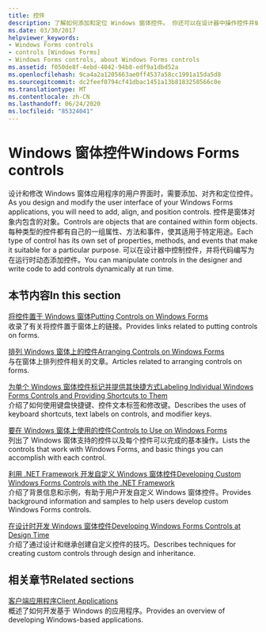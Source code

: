 ```yaml
---
title: 控件
description: 了解如何添加和定位 Windows 窗体控件。 你还可以在设计器中操作控件并编写代码，以便在运行时动态添加控件。
ms.date: 03/30/2017
helpviewer_keywords:
- Windows Forms controls
- controls [Windows Forms]
- Windows Forms controls, about Windows Forms controls
ms.assetid: f050de8f-4ebd-4042-94b8-edf9a1dbd52a
ms.openlocfilehash: 9ca4a2a1205663ae0ff4537a58cc1991a15da5d8
ms.sourcegitcommit: dc2feef0794cf41dbac1451a13b8183258566c0e
ms.translationtype: MT
ms.contentlocale: zh-CN
ms.lasthandoff: 06/24/2020
ms.locfileid: "85324041"
---
```

# <a name="windows-forms-controls"></a><span data-ttu-id="3aa2c-104">Windows 窗体控件</span><span class="sxs-lookup"><span data-stu-id="3aa2c-104">Windows Forms controls</span></span>

<span data-ttu-id="3aa2c-105">设计和修改 Windows 窗体应用程序的用户界面时，需要添加、对齐和定位控件。</span><span class="sxs-lookup"><span data-stu-id="3aa2c-105">As you design and modify the user interface of your Windows Forms applications, you will need to add, align, and position controls.</span></span> <span data-ttu-id="3aa2c-106">控件是窗体对象内包含的对象。</span><span class="sxs-lookup"><span data-stu-id="3aa2c-106">Controls are objects that are contained within form objects.</span></span> <span data-ttu-id="3aa2c-107">每种类型的控件都有自己的一组属性、方法和事件，使其适用于特定用途。</span><span class="sxs-lookup"><span data-stu-id="3aa2c-107">Each type of control has its own set of properties, methods, and events that make it suitable for a particular purpose.</span></span> <span data-ttu-id="3aa2c-108">可以在设计器中控制控件，并将代码编写为在运行时动态添加控件。</span><span class="sxs-lookup"><span data-stu-id="3aa2c-108">You can manipulate controls in the designer and write code to add controls dynamically at run time.</span></span>

## <a name="in-this-section"></a><span data-ttu-id="3aa2c-109">本节内容</span><span class="sxs-lookup"><span data-stu-id="3aa2c-109">In this section</span></span>

<span data-ttu-id="3aa2c-110">[将控件置于 Windows 窗体](putting-controls-on-windows-forms.md)</span><span class="sxs-lookup"><span data-stu-id="3aa2c-110">[Putting Controls on Windows Forms](putting-controls-on-windows-forms.md)</span></span>\
<span data-ttu-id="3aa2c-111">收录了有关将控件置于窗体上的链接。</span><span class="sxs-lookup"><span data-stu-id="3aa2c-111">Provides links related to putting controls on forms.</span></span>

<span data-ttu-id="3aa2c-112">[排列 Windows 窗体上的控件](how-to-align-multiple-controls-on-windows-forms.md)</span><span class="sxs-lookup"><span data-stu-id="3aa2c-112">[Arranging Controls on Windows Forms](how-to-align-multiple-controls-on-windows-forms.md)</span></span>\
<span data-ttu-id="3aa2c-113">与在窗体上排列控件相关的文章。</span><span class="sxs-lookup"><span data-stu-id="3aa2c-113">Articles related to arranging controls on forms.</span></span>

<span data-ttu-id="3aa2c-114">[为单个 Windows 窗体控件标记并提供其快捷方式](labeling-individual-windows-forms-controls-and-providing-shortcuts-to-them.md)</span><span class="sxs-lookup"><span data-stu-id="3aa2c-114">[Labeling Individual Windows Forms Controls and Providing Shortcuts to Them](labeling-individual-windows-forms-controls-and-providing-shortcuts-to-them.md)</span></span>\
<span data-ttu-id="3aa2c-115">介绍了如何使用键盘快捷键、控件文本标签和修改键。</span><span class="sxs-lookup"><span data-stu-id="3aa2c-115">Describes the uses of keyboard shortcuts, text labels on controls, and modifier keys.</span></span>

<span data-ttu-id="3aa2c-116">[要在 Windows 窗体上使用的控件](controls-to-use-on-windows-forms.md)</span><span class="sxs-lookup"><span data-stu-id="3aa2c-116">[Controls to Use on Windows Forms](controls-to-use-on-windows-forms.md)</span></span>\
<span data-ttu-id="3aa2c-117">列出了 Windows 窗体支持的控件以及每个控件可以完成的基本操作。</span><span class="sxs-lookup"><span data-stu-id="3aa2c-117">Lists the controls that work with Windows Forms, and basic things you can accomplish with each control.</span></span>

<span data-ttu-id="3aa2c-118">[利用 .NET Framework 开发自定义 Windows 窗体控件](developing-custom-windows-forms-controls.md)</span><span class="sxs-lookup"><span data-stu-id="3aa2c-118">[Developing Custom Windows Forms Controls with the .NET Framework](developing-custom-windows-forms-controls.md)</span></span>\
<span data-ttu-id="3aa2c-119">介绍了背景信息和示例，有助于用户开发自定义 Windows 窗体控件。</span><span class="sxs-lookup"><span data-stu-id="3aa2c-119">Provides background information and samples to help users develop custom Windows Forms controls.</span></span>

<span data-ttu-id="3aa2c-120">[在设计时开发 Windows 窗体控件](developing-windows-forms-controls-at-design-time.md)</span><span class="sxs-lookup"><span data-stu-id="3aa2c-120">[Developing Windows Forms Controls at Design Time](developing-windows-forms-controls-at-design-time.md)</span></span>\
<span data-ttu-id="3aa2c-121">介绍了通过设计和继承创建自定义控件的技巧。</span><span class="sxs-lookup"><span data-stu-id="3aa2c-121">Describes techniques for creating custom controls through design and inheritance.</span></span>

## <a name="related-sections"></a><span data-ttu-id="3aa2c-122">相关章节</span><span class="sxs-lookup"><span data-stu-id="3aa2c-122">Related sections</span></span>

<span data-ttu-id="3aa2c-123">[客户端应用程序](../../develop-client-apps.md)</span><span class="sxs-lookup"><span data-stu-id="3aa2c-123">[Client Applications](../../develop-client-apps.md)</span></span>\
<span data-ttu-id="3aa2c-124">概述了如何开发基于 Windows 的应用程序。</span><span class="sxs-lookup"><span data-stu-id="3aa2c-124">Provides an overview of developing Windows-based applications.</span></span>
